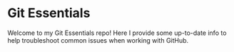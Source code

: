 # Git Essentials
Welcome to my Git Essentials repo! Here I provide some up-to-date info to help troubleshoot common issues when working with GitHub.
